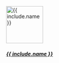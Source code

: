 <div class="col-sm-6 col-md-4 mb-4">
  <div class="card">
    <div class="card-body text-center">
      <a href="{{ include.url }}">
        <img src="/images/{{ include.image }}" width="100" height="100" alt="{{ include.name }}" />
      </a>
      <h5 class="card-title">
        <a href="{{ include.url }}">{{ include.name }}</a>
      </h5>
    </div>
  </div>
</div>
